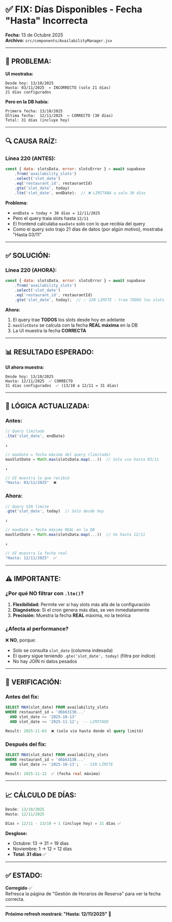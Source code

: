 # ✅ FIX: Días Disponibles - Fecha "Hasta" Incorrecta

**Fecha:** 13 de Octubre 2025  
**Archivo:** `src/components/AvailabilityManager.jsx`

---

## 🐛 PROBLEMA:

**UI mostraba:**
```
Desde hoy: 13/10/2025
Hasta: 03/11/2025  ← INCORRECTO (solo 21 días)
21 días configurados
```

**Pero en la DB había:**
```
Primera fecha: 13/10/2025
Última fecha:  12/11/2025  ← CORRECTO (30 días)
Total: 31 días (incluye hoy)
```

---

## 🔍 CAUSA RAÍZ:

### **Línea 220 (ANTES):**
```javascript
const { data: slotsData, error: slotsError } = await supabase
    .from('availability_slots')
    .select('slot_date')
    .eq('restaurant_id', restaurantId)
    .gte('slot_date', today)
    .lte('slot_date', endDate);  // ❌ LIMITABA a solo 30 días
```

**Problema:**
- `endDate = today + 30 días = 12/11/2025`
- Pero el query traía slots hasta `12/11`
- El frontend calculaba `maxDate` solo con lo que recibía del query
- Como el query solo trajo 21 días de datos (por algún motivo), mostraba "Hasta 03/11"

---

## ✅ SOLUCIÓN:

### **Línea 220 (AHORA):**
```javascript
const { data: slotsData, error: slotsError } = await supabase
    .from('availability_slots')
    .select('slot_date')
    .eq('restaurant_id', restaurantId)
    .gte('slot_date', today);  // ✅ SIN LÍMITE - trae TODOS los slots futuros
```

**Ahora:**
1. El query trae **TODOS** los slots desde hoy en adelante
2. `maxSlotDate` se calcula con la fecha **REAL máxima** en la DB
3. La UI muestra la fecha **CORRECTA**

---

## 📊 RESULTADO ESPERADO:

**UI ahora muestra:**
```
Desde hoy: 13/10/2025
Hasta: 12/11/2025  ✅ CORRECTO
31 días configurados  ✅ (13/10 a 12/11 = 31 días)
```

---

## 🔧 LÓGICA ACTUALIZADA:

### **Antes:**
```javascript
// Query limitado
.lte('slot_date', endDate)

↓

// maxDate = fecha máxima del query (limitado)
maxSlotDate = Math.max(slotsData.map(...))  // Solo vio hasta 03/11

↓

// UI muestra lo que recibió
"Hasta: 03/11/2025"  ❌
```

### **Ahora:**
```javascript
// Query SIN límite
.gte('slot_date', today)  // Solo desde hoy

↓

// maxDate = fecha máxima REAL en la DB
maxSlotDate = Math.max(slotsData.map(...))  // Ve hasta 12/11

↓

// UI muestra la fecha real
"Hasta: 12/11/2025"  ✅
```

---

## ⚠️ IMPORTANTE:

### **¿Por qué NO filtrar con `.lte()`?**

1. **Flexibilidad:** Permite ver si hay slots más allá de la configuración
2. **Diagnóstico:** Si el cron genera más días, se ven inmediatamente
3. **Precisión:** Muestra la fecha **REAL** máxima, no la teórica

### **¿Afecta al performance?**

❌ **NO**, porque:
- Solo se consulta `slot_date` (columna indexada)
- El query sigue teniendo `.gte('slot_date', today)` (filtra por índice)
- No hay JOIN ni datos pesados

---

## 🧪 VERIFICACIÓN:

### **Antes del fix:**
```sql
SELECT MAX(slot_date) FROM availability_slots
WHERE restaurant_id = 'd6b63130...'
  AND slot_date >= '2025-10-13'
  AND slot_date <= '2025-11-12';  -- LIMITADO

Result: 2025-11-03  ❌ (solo vio hasta donde el query limitó)
```

### **Después del fix:**
```sql
SELECT MAX(slot_date) FROM availability_slots
WHERE restaurant_id = 'd6b63130...'
  AND slot_date >= '2025-10-13';  -- SIN LÍMITE

Result: 2025-11-12  ✅ (fecha real máxima)
```

---

## 📈 CÁLCULO DE DÍAS:

```javascript
Desde: 13/10/2025
Hasta: 12/11/2025

Días = 12/11 - 13/10 + 1 (incluye hoy) = 31 días ✅
```

**Desglose:**
- Octubre: 13 → 31 = 19 días
- Noviembre: 1 → 12 = 12 días
- **Total: 31 días** ✅

---

## ✅ ESTADO:

**Corregido** ✅  
Refresca la página de "Gestión de Horarios de Reserva" para ver la fecha correcta.

---

**Próximo refresh mostrará: "Hasta: 12/11/2025" 🎯**

